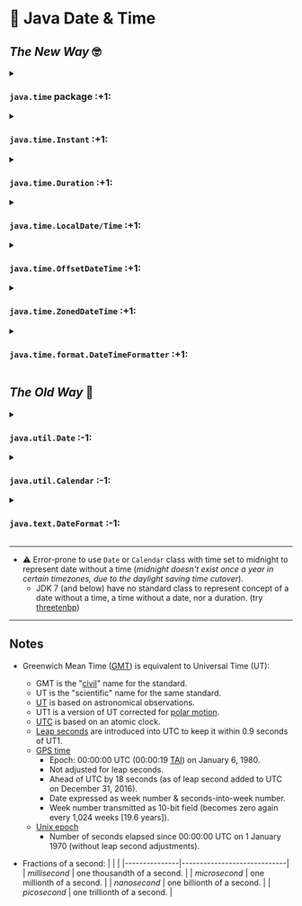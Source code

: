 📆 Java Date & Time
===================

_The New Way_ 🤓
-------------

<details>
<summary><h3><code>java.time</code> package :+1:</h3></summary>

- [Tutorial](https://docs.oracle.com/javase/tutorial/datetime/TOC.html); [API Docs](https://docs.oracle.com/javase/8/docs/api/java/time/package-summary.html)
- Since JDK 8 _([ThreeTen Backport](https://www.threeten.org/threetenbp/) for JDK 6 & 7)_.
- [Immutable](https://docs.oracle.com/javase/tutorial/essential/concurrency/immutable.html) & thread-safe.
- Value-based classes; avoid use of identity-sensitive operations!  
  Equals _method (not symbol)_ should be used for comparisons.
- Classes use [ISO 8601](https://en.wikipedia.org/wiki/ISO_8601) standard chronology (aka. calendar):
    - Modern civil calendar system used today in most of the world.
    - Greatest temporal term (typically year) placed on left; successively lesser terms placed to right of previous one.
    - Equivalent to the proleptic Gregorian calendar system; today's leap year rules applied for all time.
    - Not suitable for (accurate) historical dates.
- Utilizes [Unicode Common Locale Data Repository (CLDR)](https://cldr.unicode.org/)
    - Supports world's languages and contains world's largest collection of locale data.
- Utilizes [IANA Time-Zone Database (TZDB)](http://www.iana.org/time-zones)
    - Information on every timezone change globally since 1970, with history for primary timezones since concept was introduced.
- Core classes constructed by fluent factory methods (DDD style):
    - `.of()` static factory constructs a value by its constituent fields.
    - `.from()` static factory for converting from another type (may lose info from input).
    - `.parse()` static factory method takes a string as a parameter.
    - `.with()` copy of object with one element changed (immutable equivalent of a setter).
    - `.get()` gets the value of something.
    - `.is()` checks if something is true.
    - `.plus()` copy of object with amount added.
    - `.minus()` copy of object with amount subtracted.
    - `.to()` converts this object to object of another type.
    - `.at()` combines this object with another, such as date.atTime(time).
- Exchange `java.time` objects directly with database (w/ [JDBC 4.2](https://download.oracle.com/otn-pub/jcp/jdbc-4_2-mrel2-eval-spec/jdbc4.2-fr-spec.pdf)+ compliant driver); no need for strings, nor `java.sql` classes.
</details>


<details>
<summary><h3><code>java.time.Instant</code> :+1:</h3></summary>

- [Tutorial](https://docs.oracle.com/javase/tutorial/datetime/iso/instant.html); [API Doc](https://docs.oracle.com/javase/8/docs/api/java/time/Instant.html)
- Stores moment as `long` seconds, and `int` nanoseconds (0 to 999,999,999), since Unix epoch (UTC).
- Instants before epoch have negative values.
- Ideal for recording event timestamps in application.
</details>


<details>
<summary><h3><code>java.time.Duration</code></a> :+1:</h3></summary>

- [Tutorial](https://docs.oracle.com/javase/tutorial/datetime/iso/period.html); [API Doc](https://docs.oracle.com/javase/8/docs/api/java/time/Duration.html)
- Models a quantity of time in seconds and nanoseconds.
- `DAYS` unit (equal to 24 hours) can be used to ignore daylight savings effects.
- `Period` is the date-based equivalent to a `Duration`.
- A physical duration could be of infinite length.
- Stored with constraints similar to Instant.
- Calculations
    - `.plusNanos()`
    - `.plusMillis()`
    - `.plusSeconds()`
    - `.plusMinutes()`
    - `.plusHours()`
    - `.plusDays()`
    - `.minusNanos()`
    - `.minusMillis()`
    - `.minusSeconds()`
    - `.minusMinutes()`
    - `.minusHours()`
    - `.minusDays()`
</details>


<details>
<summary><h3><code>java.time.LocalDate/Time</code> :+1:</h3></summary>

- [Tutorial](https://docs.oracle.com/javase/tutorial/datetime/iso/datetime.html); [API Doc](https://docs.oracle.com/javase/8/docs/api/java/time/LocalDateTime.html)
- Ideal for dates/times in local timezone, regardless of [DST](https://en.wikipedia.org/wiki/Daylight_saving_time).
- A description of the date/time (as seen on a wall clock).
- Cannot represent an instant without additional info.
- Intended for opening & closing times; birth dates; state holidays.
- Methods
    - `.getYear()`
    - `.getMonth()`
    - `.getDayOfMonth()`
    - `.getDayOfWeek()`
    - `.getDayOfYear()`
    - `.plusDays()`
    - `.plusWeeks()`
    - `.plusMonths()`
    - `.plusYears()`
    - `.minusDays()`
    - `.minusWeeks()`
    - `.minusMonths()`
    - `.minusYears()`
    - `.getHour()`
    - `.getMinute()`
    - `.getSecond()`
    - `.getNano()`
    - `.plusHours()`
    - `.plusMinutes()`
    - `.plusSeconds()`
    - `.plusNanos()`
    - `.minusHours()`
    - `.minusMinutes()`
    - `.minusSeconds()`
    - `.minusNanos()`
</details>


<details>
<summary><h3><code>java.time.OffsetDateTime</code> :+1:</h3></summary>

- [Tutorial](https://docs.oracle.com/javase/tutorial/datetime/iso/timezones.html); [API Doc](https://docs.oracle.com/javase/8/docs/api/java/time/OffsetDateTime.html)
- Allows the `LocalDateTime` to be obtained by adding offset from UTC/GMT to an instant.
- Doesn't add full timezone rules. (`ZonedDateTime` does)
- `ZonedDateTime` and `Instant` are intended to model data in simpler applications.
</details>


<details>
<summary><h3><code>java.time.ZonedDateTime</code> :+1:</h3></summary>

- [Tutorial](https://docs.oracle.com/javase/tutorial/datetime/iso/timezones.html); [API Doc](https://docs.oracle.com/javase/8/docs/api/java/time/ZonedDateTime.html)
- Intended for an event time.
- Using a named timezone, rather than an offset, will handle daylight savings.
- Use a `Period` to get around daylight savings adjustments:  
  `previousDateTime.plus(Period.ofDays(3))`
</details>


<details>
<summary><h3><code>java.time.format.DateTimeFormatter</code> :+1:</h3></summary>

- [Tutorial](https://docs.oracle.com/javase/tutorial/datetime/iso/format.html); [API Doc](https://docs.oracle.com/javase/8/docs/api/java/time/format/DateTimeFormatter.html)

      DateTimeFormatter.BASIC_ISO_DATE.format(ZonedDateTime.now())
      // "20240205-0800"
</details>



_The Old Way_ 🤬
-------------

<details>
<summary><h3><code>java.util.Date</code> :-1:</h3></summary>

- [Tutorial](https://docs.oracle.com/javase/tutorial/datetime/iso/legacy.html); [API Doc](https://docs.oracle.com/javase/8/docs/api/java/util/Date.html)
- Since JDK 1.0
- Mutable; Not thread-safe ⚠️
- Intended to reflect coordinated universal time (UTC).
- Wrapper around number of milliseconds ("instant") since unix epoch (UTC) but [`.toString()`](https://docs.oracle.com/javase/8/docs/api/java/util/Date.html#toString--) displays as timezoned string (in jvm's default timezone, unintuitively, by default): ⚠️
    ```
    new Date(946684800000L)
    // Fri Dec 31 16:00:00 PST 1999
    ```
- Use [`.toGMTString()`]() to display as GMT/UTC timezoned string:
    ```
    new Date(946684800000L).toGMTString()
    // 1 Jan 2000 00:00:00 GMT
    ```
- Stores both date & time (effectively).
- `.getTime()` returns milliseconds (UTC) since unix epoch (unintuitively).
- `.setTime(long milliseconds)` mutates existing `Date` object. ⚠️
- Year is added to 1900 (unintuitively): ⚠️
    ```
    new Date(2024, 0, 1)       // Wed Jan 30 00:00:00 PST 3924
             ^^^^                                         ^^^^
    
    new Date(2024-1900, 0, 1)  // Tue Jan 30 00:00:00 PST 2024
             ^^^^^^^^^                                    ^^^^
    ```
- Month is 0 to 11. ⚠️
- Date/day is 1 to 31.
- Hour is 0 to 23.
- Minute is 0 to 59.
- Second is 0 to 61 (60 & 61 = leap seconds).
- Arguments need not fall within ranges (e.g. January 32 is interpreted as February 1):
    ```
    new Date(1970-1900, 120, 32)  // Fri Feb 01 00:00:00 PST 1980
                        ^^^  ^^          ^^^^^^              ^^^^
    ```
- [`java.sql.Date`](https://docs.oracle.com/javase/8/docs/api/java/sql/Date.html) extends `java.util.Date` and displays date (without time component) in jvm's default timezone.
</details>


<details>
<summary><h3><code>java.util.Calendar</code> :-1:</h3></summary>

- [Tutorial](https://docs.oracle.com/javase/tutorial/datetime/iso/legacy.html); [API Doc](https://docs.oracle.com/javase/8/docs/api/java/util/Calendar.html)
- Since JDK 1.1
- Convert between (internationalized) dates and time fields.
- Instant can be represented by millisecond value as offset from Epoch January 1, 1970 00:00:00.000 GMT (Gregorian).
- `{GregorianCalendar | Calendar.set}(year + 1900, month, date, [hrs, min[, sec]])`
- `.toInstant()`  (JDK 8+)
- `.roll()`  Increment/decrement calendar field without changing larger fields.
</details>


<details>
<summary><h3><code>java.text.DateFormat</code> :-1:</h3></summary>

- [Tutorial](https://docs.oracle.com/javase/tutorial/datetime/iso/legacy.html); [API Doc](https://docs.oracle.com/javase/8/docs/api/java/text/DateFormat.html)
- Since JDK 1.1
- Not synchronized ⚠️
- Concrete class: [`java.text.SimpleDateFormat`](https://docs.oracle.com/javase/8/docs/api/java/text/SimpleDateFormat.html) (not synchronized ⚠️)
- Format and parse (internationalized) date strings:
    ```
    new java.text.SimpleDateFormat("MM/dd/yy h:m a, z")
            .parse("07/10/96 4:5 PM, PDT")
    // Wed Jul 10 16:05:00 PDT 1996
    ```
</details>


---

* ⚠️ Error-prone to use `Date` or `Calendar` class with time set to midnight to represent date without a time (_midnight doesn't exist once a year in certain timezones, due to the daylight saving time cutover_).
    - JDK 7 (and below) have no standard class to represent concept of a date without a time, a time without a date, nor a duration. (try [threetenbp](https://www.threeten.org/threetenbp/))

---


Notes
-----

* Greenwich Mean Time ([GMT](https://en.wikipedia.org/wiki/Greenwich_Mean_Time)) is equivalent to Universal Time (UT):
    - GMT is the "[civil](https://en.wikipedia.org/wiki/Civil_time)" name for the standard.
    - UT is the "scientific" name for the same standard.
    - [UT](https://en.wikipedia.org/wiki/Universal_Time) is based on astronomical observations.
    - UT1 is a version of UT corrected for [polar motion](https://en.wikipedia.org/wiki/Polar_motion).
    - [UTC](https://en.wikipedia.org/wiki/Coordinated_Universal_Time) is based on an atomic clock.
    - [Leap seconds](https://en.wikipedia.org/wiki/Leap_second) are introduced into UTC to keep it within 0.9 seconds of UT1.
    - [GPS time](https://en.wikipedia.org/wiki/Global_Positioning_System#Timekeeping)
        - Epoch: 00:00:00 UTC (00:00:19 [TAI](https://en.wikipedia.org/wiki/International_Atomic_Time)) on January 6, 1980.
        - Not adjusted for leap seconds.
        - Ahead of UTC by 18 seconds (as of leap second added to UTC on December 31, 2016).
        - Date expressed as week number & seconds-into-week number.
        - Week number transmitted as 10-bit field (becomes zero again every 1,024 weeks [19.6 years]).
    - [Unix epoch](https://en.wikipedia.org/wiki/Unix_time)
        -  Number of seconds elapsed since 00:00:00 UTC on 1 January 1970 (without leap second adjustments).

* Fractions of a second:
    |               |                             |
    |---------------|-----------------------------|
    | _millisecond_ | one thousandth of a second. |
    | _microsecond_ | one millionth of a second.  |
    | _nanosecond_  | one billionth of a second.  |
    | _picosecond_  | one trillionth of a second. |
